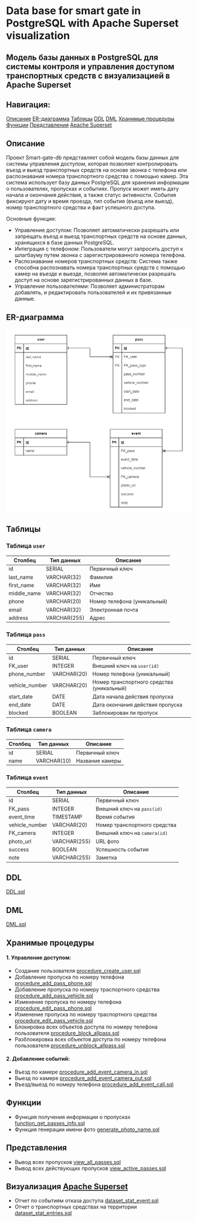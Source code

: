 # Data base for smart gate in PostgreSQL with Apache Superset visualization  
## Модель базы данных в PostgreSQL для системы контроля и управления доступом транспортных средств с визуализацией в Apache Superset
  
## Навигация:
[Описание](#title1)
[ER-диаграмма](#title2)
[Таблицы](#title3)
[DDL](#title5)
[DML](#title6)
[Хранимые процедуры](#title7)
[Функции](#title8)
[Представления](#title9)
[Apache Superset](#title10)

## <a id="title1">Описание</a>
Проект Smart-gate-db представляет собой модель базы данных для системы управления доступом, которая позволяет контролировать въезд и выезд транспортных средств на основе звонка с телефона или распознавания номера транспортного средства с помощью камер. Эта система использует базу данных PostgreSQL для хранения информации о пользователях, пропусках и событиях.
Пропуск может иметь дату начала и окончания действия, а также статус активности. События фиксируют дату и время проезда, тип события (въезд или выезд), номер транспортного средства и факт успешного доступа.

Основные функции:  
- Управление доступом: Позволяет автоматически разрешать или запрещать въезд и выезд транспортных средств на основе данных, хранящихся в базе данных PostgreSQL.  
- Интеграция с телефоном: Пользователи могут запросить доступ к шлагбауму путем звонка с зарегистрированного номера телефона.  
- Распознавание номеров транспортных средств: Система также способна распознавать номера транспортных средств с помощью камер на въезде и выезде, позволяя автоматически разрешать доступ на основе зарегистрированных данных в базе.  
- Управление пользователями: Позволяет администраторам добавлять, и редактировать пользователей и их привязанные данные.  

## <a id="title2">ER-диаграмма</a>
![](erd.png)

## <a id="title3">Таблицы</a>

### Таблица `user`
| Столбец     | Тип данных   | Описание                    |
|-------------|--------------|-----------------------------|
| id          | SERIAL       | Первичный ключ              |
| last_name   | VARCHAR(32)  | Фамилия                     |
| first_name  | VARCHAR(32)  | Имя                         |
| middle_name | VARCHAR(32)  | Отчество                    |
| phone       | VARCHAR(20)  | Номер телефона (уникальный) |
| email       | VARCHAR(32)  | Электронная почта           |
| address     | VARCHAR(255) | Адрес                       |

### Таблица `pass`
| Столбец        | Тип данных   | Описание                                   |
|----------------|--------------|--------------------------------------------|
| id             | SERIAL       | Первичный ключ                             |
| FK_user        | INTEGER      | Внешний ключ на `user(id)`                 |
| phone_number   | VARCHAR(20)  | Номер телефона (уникальный)                |
| vehicle_number | VARCHAR(20)  | Номер транспортного средства (уникальный)  |
| start_date     | DATE         | Дата начала действия пропуска              |
| end_date       | DATE         | Дата окончания действия пропуска           |
| blocked        | BOOLEAN      | Заблокирован ли пропуск                    |

### Таблица `camera`
| Столбец | Тип данных  | Описание       |
|---------|-------------|----------------|
| id      | SERIAL      | Первичный ключ |
| name    | VARCHAR(10) | Название камеры|

### Таблица `event`
| Столбец        | Тип данных   | Описание                         |
|----------------|--------------|----------------------------------|
| id             | SERIAL       | Первичный ключ                   |
| FK_pass        | INTEGER      | Внешний ключ на `pass(id)`       |
| event_time     | TIMESTAMP    | Время события                    |
| vehicle_number | VARCHAR(20)  | Номер транспортного средства     |
| FK_camera      | INTEGER      | Внешний ключ на `camera(id)`     |
| photo_url      | VARCHAR(255) | URL фото                         |
| success        | BOOLEAN      | Успешность события               |
| note           | VARCHAR(255) | Заметка                          |

## <a id="title5">DDL</a>
[DDL.sql](DDL.sql)

## <a id="title6">DML</a>
[DML.sql](DML.sql)

## <a id="title7">Хранимые процедуры</a>
#### 1. Управление доступом:
- Создание пользователя [procedure_create_user.sql](procedure_create_user.sql)
- Добавление пропуска по номеру телефона [procedure_add_pass_phone.sql](procedure_add_pass_phone.sql) 
- Добавление пропуска по номеру траспортного средства [procedure_add_pass_vehicle.sql](procedure_add_pass_vehicle.sql)
- Изменение пропуска по номеру телефона [procedure_edit_pass_phone.sql](procedure_edit_pass_phone.sql)
- Изменение пропуска по номеру траспортного средства [procedure_edit_pass_vehicle.sql](procedure_edit_pass_vehicle.sql)
- Блокировка всех объектов доступа по номеру телефона пользователя [procedure_block_allpass.sql](procedure_block_allpass.sql)
- Разблокировка всех объектов доступа по номеру телефона пользователя [procedure_unblock_allpass.sql](procedure_unblock_allpass.sql) 
#### 2. Добавление событий:
- Въезд по камере [procedure_add_event_camera_in.sql](procedure_add_event_camera_in.sql)
- Выезд по камере [procedure_add_event_camera_out.sql](procedure_add_event_camera_out.sql)
- Въезд/выезд по номеру телефона [procedure_add_event_call.sql](procedure_add_event_call.sql)
 
## <a id="title8">Функции</a>
- Функция получения информации о пропусках [function_get_passes_info.sql](function_get_passes_info.sql)
- Функция генерации имени фото [generate_photo_name.sql](function_generate_photo_name.sql)

## <a id="title9">Представления</a>
- Вывод всех пропусков [view_all_passes.sql](view_all_passes.sql)
- Вывод всех действующих пропусков [view_active_passes.sql](view_active_passes.sql)

## <a id="title10">Визуализация [Apache Superset](https://github.com/Schukinsky/Smart-gate-db/tree/main/Superset)</a> 
- Отчет по событиям отказа доступа [dataset_stat_event.sql](dataset_stat_event.sql)
- Отчет о транспортных средствах на территории [dataset_stat_entries.sql](dataset_stat_entries.sql)
